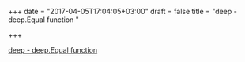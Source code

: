 +++
date = "2017-04-05T17:04:05+03:00"
draft = false
title = "deep - deep.Equal function "

+++

<p><a href="https://t.co/KLJrguxkJk">deep - deep.Equal function </a></p>